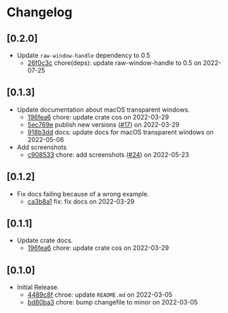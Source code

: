 # Changelog

## \[0.2.0]

- Update `raw-window-handle` dependency to 0.5
  - [26f0c3c](https://github.com/tauri-apps/window-shadows/commit/26f0c3c3c7e8d2ab47009987ae4027b67b891f40) chore(deps): update raw-window-handle to 0.5 on 2022-07-25

## \[0.1.3]

- Update documentation about macOS transparent windows.
  - [196fea6](https://github.com/tauri-apps/window-shadows/commit/196fea6d8059c1d3d73837c842bb89f6138dbad7) chore: update crate cos on 2022-03-29
  - [5ec769e](https://github.com/tauri-apps/window-shadows/commit/5ec769e6a14c25ed824604020ab3d2d1bf21e413) publish new versions ([#17](https://github.com/tauri-apps/window-shadows/pull/17)) on 2022-03-29
  - [918b3dd](https://github.com/tauri-apps/window-shadows/commit/918b3ddc0a7359ad540067ef1ec6f6cbe7052c55) docs: update docs for macOS transparent windows on 2022-05-06
- Add screenshots
  - [c908533](https://github.com/tauri-apps/window-shadows/commit/c9085333e1867f840509ffdc1cab869dd06b768c) chore: add screenshots ([#24](https://github.com/tauri-apps/window-shadows/pull/24)) on 2022-05-23

## \[0.1.2]

- Fix docs failing because of a wrong example.
  - [ca3b8a1](https://github.com/tauri-apps/window-shadows/commit/ca3b8a11f6b9bf456f2372684bd4fabef74504a0) fix: fix docs on 2022-03-29

## \[0.1.1]

- Update crate docs.
  - [196fea6](https://github.com/tauri-apps/window-shadows/commit/196fea6d8059c1d3d73837c842bb89f6138dbad7) chore: update crate cos on 2022-03-29

## \[0.1.0]

- Initial Release.
  - [4489c8f](https://github.com/tauri-apps/window-shadows/commit/4489c8fadc6a04c0b83d5e9dbf45cf006c4266af) chroe: update `README.md` on 2022-03-05
  - [bd80ba3](https://github.com/tauri-apps/window-shadows/commit/bd80ba3849d3f27eb8e3e445f54931b5b522d9d3) chore: bump changefile to minor on 2022-03-05
